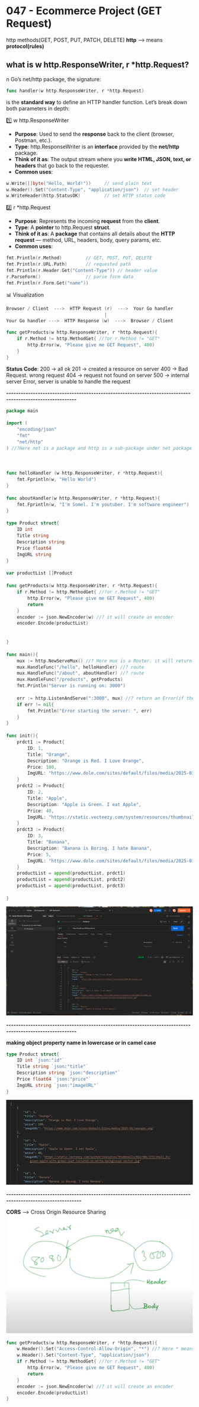 # 047 - Ecommerce Project (GET Request)
http methods(GET, POST, PUT, PATCH, DELETE)
**http** --> means **protocol(rules)**
## what is w http.ResponseWriter, r *http.Request? 
n Go’s net/http package, the signature:
```go
func handler(w http.ResponseWriter, r *http.Request)
```
is the **standard way** to define an HTTP handler function.
Let’s break down both parameters in depth:

1️⃣ w http.ResponseWriter
- **Purpose**: Used to send the **response** back to the client (browser, Postman, etc.).
- **Type**: http.ResponseWriter is an **interface** provided by the **net/http** package.
- **Think of it as**: The output stream where you **write HTML, JSON, text, or headers** that go back to the requester.
- **Common uses**:
```go
w.Write([]byte("Hello, World!"))     // send plain text
w.Header().Set("Content-Type", "application/json")  // set header
w.WriteHeader(http.StatusOK)         // set HTTP status code
```

2️⃣ r *http.Request
- **Purpose**: Represents the incoming **request** from the **client**.
- **Type**: A **pointer** to http.Request **struct**.
- **Think of it as**: A **package** that contains all details about the **HTTP request** — method, URL, headers, body, query params, etc.
- **Common uses**:
```go
fmt.Println(r.Method)         // GET, POST, PUT, DELETE
fmt.Println(r.URL.Path)       // requested path
fmt.Println(r.Header.Get("Content-Type")) // header value
r.ParseForm()                 // parse form data
fmt.Println(r.Form.Get("name"))
```

📊 Visualization
```go
Browser / Client  --->  HTTP Request (r)  --->  Your Go handler
                                     |
Your Go handler --->  HTTP Response (w)  --->  Browser / Client
```

```go
func getProducts(w http.ResponseWriter, r *http.Request){
	if r.Method != http.MethodGet{ //?or r.Method != "GET"
		http.Error(w, "Please give me GET Request", 400)
	}
}
```
**Status Code**:
200 -> all ok
201 -> created a resource on server
400 -> Bad Request. wrong request
404 -> request not found on server
500 -> internal server Error, server is unable to handle the request

**---------------------------------------------------------------------------------------------------------**

```go
package main

import (
	"encoding/json"
	"fmt"
	"net/http"
) //?Here net is a package and http is a sub-package under net package



func helloHandler (w http.ResponseWriter, r *http.Request){
	fmt.Fprintln(w, "Hello World")
}

func aboutHandler(w http.ResponseWriter, r *http.Request){
	fmt.Fprintln(w, "I'm Somel. I'm youtuber. I'm software engineer")
}

type Product struct{
	ID int
	Title string
	Description string
	Price float64
	ImgURL string
}

var productList []Product

func getProducts(w http.ResponseWriter, r *http.Request){
	if r.Method != http.MethodGet{ //?or r.Method != "GET"
		http.Error(w, "Please give me GET Request", 400)
		return
	}
	encoder := json.NewEncoder(w) //? it will create an encoder
	encoder.Encode(productList)


}

func main(){
	mux := http.NewServeMux() //? Here mux is a Router. it will return an address of object
	mux.HandleFunc("/hello", helloHandler) //? route
	mux.HandleFunc("/about", aboutHandler) //? route
	mux.HandleFunc("/products", getProducts)
	fmt.Println("Server is running on: 3000")

	err := http.ListenAndServe(":3000", mux) //? return an Error(if there is an Error) or nil(if there is no Error)
	if err != nil{
		fmt.Println("Error starting the server: ", err)
	}
}

func init(){
	prdct1 := Product{
		ID: 1,
		Title: "Orange",
		Description: "Orange is Red. I Love Orange",
		Price: 100,
		ImgURL: "https://www.dole.com/sites/default/files/media/2025-01/oranges.png",
	}
	prdct2 := Product{
		ID: 2,
		Title: "Apple",
		Description: "Apple is Green. I eat Apple",
		Price: 40,
		ImgURL: "https://static.vecteezy.com/system/resources/thumbnails/012/086/172/small_2x/green-apple-with-green-leaf-isolated-on-white-background-vector.jpg",
	}
	prdct3 := Product{
		ID: 3,
		Title: "Banana",
		Description: "Banana is Boring. I hate Banana",
		Price: 5,
		ImgURL: "https://www.dole.com/sites/default/files/media/2025-01/banana-cavendish_0.png",
	}
	productList = append(productList, prdct1)
	productList = append(productList, prdct2)
	productList = append(productList, prdct3)

}
```
![GET products](assets/image.png)

**---------------------------------------------------------------------------------------------------------**

**making object property name in lowercase or in camel case**
```go
type Product struct{
	ID int `json:"id"`
	Title string `json:"title"`
	Description string `json:"description"`
	Price float64 `json:"price"`
	ImgURL string `json:"imageURL"`
}
```
![propery name in lowercase](assets/image%20copy.png)

**-----------------------------------------------------------------------------------------------------------**

**CORS** --> Cross Origin Resource Sharing
![CORS](assets/image%20copy%202.png)
```go
func getProducts(w http.ResponseWriter, r *http.Request){
	w.Header().Set("Access-Control-Allow-Origin", "*") //? Here * means everyone can access
	w.Header().Set("Content-Type", "application/json")
	if r.Method != http.MethodGet{ //?or r.Method != "GET"
		http.Error(w, "Please give me GET Request", 400)
		return
	}
	encoder := json.NewEncoder(w) //? it will create an encoder
	encoder.Encode(productList)
}
```

